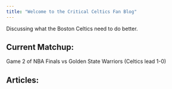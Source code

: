 ```yaml
---
title: "Welcome to the Critical Celtics Fan Blog"
---
```


Discussing what the Boston Celtics need to do better.  

## Current Matchup: 
Game 2 of NBA Finals vs Golden State Warriors (Celtics lead 1-0)

## Articles:
